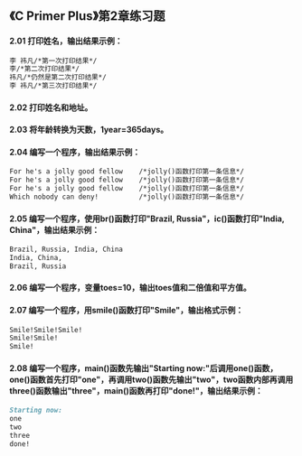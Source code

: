## 《C Primer Plus》第2章练习题

#### 2.01 打印姓名，输出结果示例：

```markdown
李 祎凡/*第一次打印结果*/
李/*第二次打印结果*/
祎凡/*仍然是第二次打印结果*/
李 祎凡/*第三次打印结果*/
```

#### 2.02 打印姓名和地址。

#### 2.03 将年龄转换为天数，1year=365days。

#### 2.04 编写一个程序，输出结果示例：

```markdown
For he's a jolly good fellow    /*jolly()函数打印第一条信息*/
For he's a jolly good fellow    /*jolly()函数打印第一条信息*/
For he's a jolly good fellow    /*jolly()函数打印第一条信息*/
Which nobody can deny!          /*jolly()函数打印第一条信息*/
```

#### 2.05 编写一个程序，使用br()函数打印"Brazil, Russia"，ic()函数打印"India, China"，输出结果示例：

```markdown
Brazil, Russia, India, China
India, China,
Brazil, Russia
```

#### 2.06 编写一个程序，变量toes=10，输出toes值和二倍值和平方值。

#### 2.07 编写一个程序，用smile()函数打印"Smile"，输出格式示例：

```markdown
Smile!Smile!Smile!
Smile!Smile!
Smile!
```

#### 2.08 编写一个程序，main()函数先输出"Starting now:"后调用one()函数，one()函数首先打印"one"，再调用two()函数先输出"two"，two函数内部再调用three()函数输出"three"，main()函数再打印"done!"，输出结果示例：

```markdown
Starting now:
one
two
three
done!
```